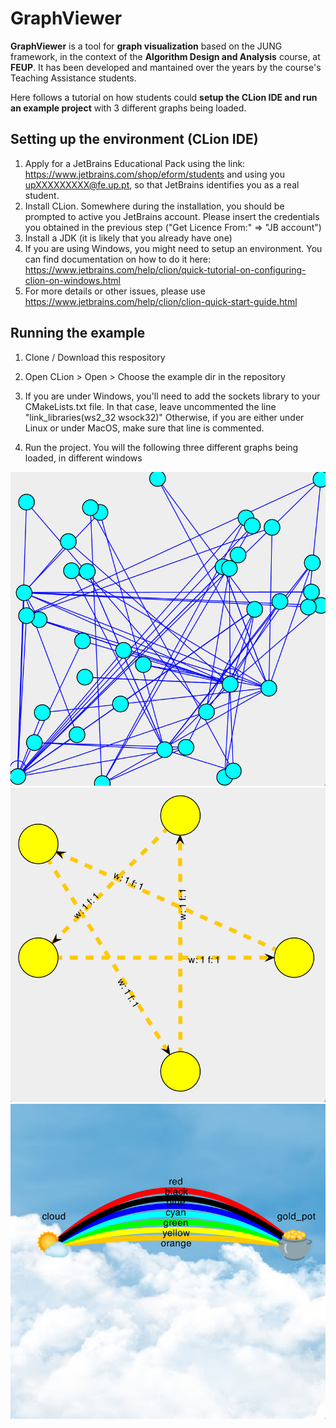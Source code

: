 # GraphViewer

**GraphViewer** is a tool for **graph visualization** based on the JUNG framework, in the context of the **Algorithm Design and Analysis** course, at **FEUP**. It has been developed and mantained over the years by the course's Teaching Assistance students.

Here follows a tutorial on how students could **setup the CLion IDE and run an example project** with 3 different graphs being loaded.

## Setting up the environment (CLion IDE)

1. Apply for a JetBrains Educational Pack using the link: https://www.jetbrains.com/shop/eform/students and using you upXXXXXXXXX@fe.up.pt, so that JetBrains identifies you as a real student.
2. Install CLion. Somewhere during the installation, you should be prompted to active you JetBrains account. Please insert the credentials you obtained in the previous step ("Get Licence From:" => "JB account")
3. Install a JDK (it is likely that you already have one)
4. If you are using Windows, you might need to setup an environment. You can find documentation on how to do it here: https://www.jetbrains.com/help/clion/quick-tutorial-on-configuring-clion-on-windows.html
5. For more details or other issues, please use https://www.jetbrains.com/help/clion/clion-quick-start-guide.html

## Running the example

1. Clone / Download this respository
2. Open CLion > Open > Choose the example dir in the repository

3. If you are under Windows, you'll need to add the sockets library to your CMakeLists.txt file. In that case, leave uncommented the line "link_libraries(ws2_32 wsock32)" Otherwise, if you are either under Linux or under MacOS, make sure that line is commented.

4. Run the project. You will the following three different graphs being loaded, in different windows

![Random graph](./example/resources/graphs/random/preview.png)
![Random graph](./example/resources/graphs/star/preview.png)
![Random graph](./example/resources/graphs/rainbow/preview.png)
